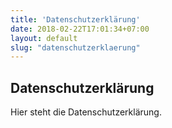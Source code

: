 ```yaml
---
title: 'Datenschutzerklärung'
date: 2018-02-22T17:01:34+07:00
layout: default
slug: "datenschutzerklaerung"
---
```


## Datenschutzerklärung

Hier steht die Datenschutzerklärung.
